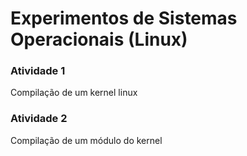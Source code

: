 # Experimentos de Sistemas Operacionais (Linux)

### Atividade 1
Compilação de um kernel linux

### Atividade 2
Compilação de um módulo do kernel
